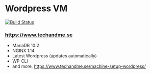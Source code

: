 # Wordpress VM
[![Build Status](https://travis-ci.org/techandme/wordpress-vm.svg?branch=master)](https://travis-ci.org/techandme/wordpress-vm)

### https://www.techandme.se

- MariaDB 10.2
- NGINX 1.14
- Latest Wordpress (updates automatically)
- WP-CLI
- and more, https://www.techandme.se/machine-setup-wordpress/
